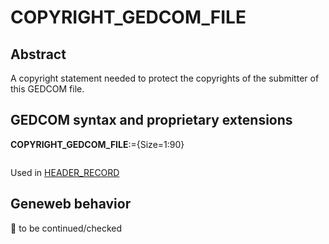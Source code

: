 ﻿# COPYRIGHT_GEDCOM_FILE
## Abstract
A copyright statement needed to protect the copyrights of the submitter of this GEDCOM file.


## GEDCOM syntax and proprietary extensions

**COPYRIGHT_GEDCOM_FILE**:={Size=1:90}
<pre>
</pre>
Used in <a href=Ged.HEADER_RECORD.md>HEADER_RECORD</a><br />


## Geneweb behavior



🚧 to be continued/checked

